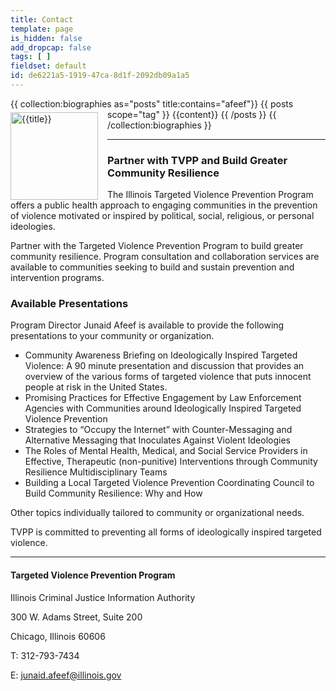 ```yaml
---
title: Contact
template: page
is_hidden: false
add_dropcap: false
tags: [ ]
fieldset: default
id: de6221a5-1919-47ca-8d1f-2092db09a1a5
---
```

 {{ collection:biographies as="posts" title:contains="afeef"}} {{ posts scope="tag" }} <img src="{{ glide:headshot width='140' height='140' fit='crop' }}" alt="{{title}}" width="140" height="140" class="small-image" style="float: left; margin-right: 15px; margin-top: 5px;">{{content}} {{ /posts }} {{ /collection:biographies }}

 ---

### Partner with TVPP and Build Greater Community Resilience

The Illinois Targeted Violence Prevention Program offers a public health approach to engaging communities in the prevention of violence motivated or inspired by political, social, religious, or personal ideologies.

Partner with the Targeted Violence Prevention Program to build greater community resilience. Program consultation and collaboration services are available to communities seeking to build and sustain prevention and intervention programs.

### Available Presentations

Program Director Junaid Afeef is available to provide the following presentations to your community or organization.

- Community Awareness Briefing on Ideologically Inspired Targeted Violence: A 90 minute presentation and discussion that provides an overview of the various forms of targeted violence that puts innocent people at risk in the United States.
- Promising Practices for Effective Engagement by Law Enforcement Agencies with Communities around Ideologically Inspired Targeted Violence Prevention
- Strategies to “Occupy the Internet” with Counter-Messaging and Alternative Messaging that Inoculates Against Violent Ideologies
- The Roles of Mental Health, Medical, and Social Service Providers in Effective, Therapeutic (non-punitive) Interventions through Community Resilience Multidisciplinary Teams
- Building a Local Targeted Violence Prevention Coordinating Council to Build Community Resilience: Why and How

Other topics individually tailored to community or organizational needs.

TVPP is committed to preventing all forms of ideologically inspired targeted violence.

---

#### Targeted Violence Prevention Program

Illinois Criminal Justice Information Authority

300 W. Adams Street, Suite 200

Chicago, Illinois 60606

T: 312-793-7434

E: [junaid.afeef@illinois.gov](junaid.afeef@illinois.gov)

